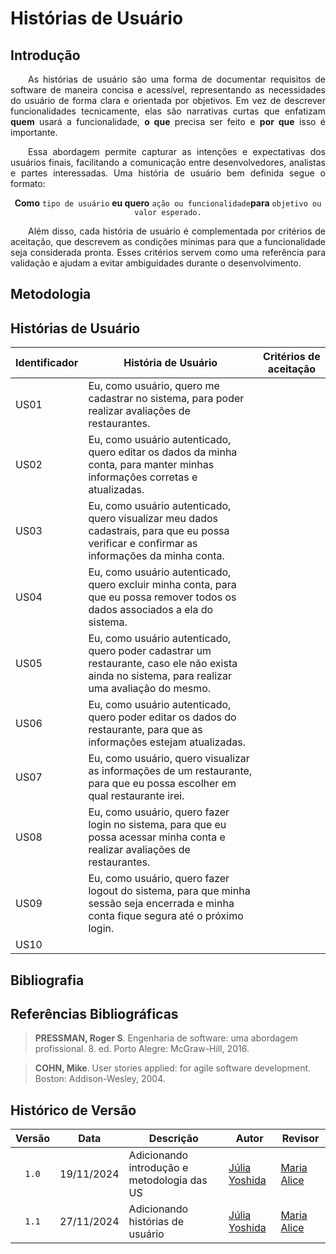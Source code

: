 # Histórias de Usuário

## Introdução 

<p style="text-align: justify; text-indent: 2em;"> As histórias de usuário são uma forma de documentar requisitos de software de maneira concisa e acessível, representando as necessidades do usuário de forma clara e orientada por objetivos. Em vez de descrever funcionalidades tecnicamente, elas são narrativas curtas que enfatizam <b>quem</b> usará a funcionalidade, <b>o que</b> precisa ser feito e <b>por que</b> isso é importante. </p>

<p style="text-align: justify; text-indent: 2em;"> Essa abordagem permite capturar as intenções e expectativas dos usuários finais, facilitando a comunicação entre desenvolvedores, analistas e partes interessadas. Uma história de usuário bem definida segue o formato: </p>  

<div style="text-align: center;">
    <p><strong>Como</strong> <code>tipo de usuário</code> <strong>eu quero</strong> <code>ação ou funcionalidade</code><strong>para</strong> <code>objetivo ou valor esperado.</code></p>
</div>

<p style="text-align: justify; text-indent: 2em;"> Além disso, cada história de usuário é complementada por critérios de aceitação, que descrevem as condições mínimas para que a funcionalidade seja considerada pronta. Esses critérios servem como uma referência para validação e ajudam a evitar ambiguidades durante o desenvolvimento. </p>

## Metodologia 

<p style="text-align: justify; text-indent: 2em;"> </p>

## Histórias de Usuário

|Identificador|História de Usuário|Critérios de aceitação|
|-|-|-|
|US01|Eu, como usuário, quero me cadastrar no sistema, para poder realizar avaliações de restaurantes.||
|US02|Eu, como usuário autenticado, quero editar os dados da minha conta, para manter minhas informações corretas e atualizadas.||
|US03|Eu, como usuário autenticado, quero visualizar meu dados cadastrais, para que eu possa verificar e confirmar as informações da minha conta.||
|US04|Eu, como usuário autenticado, quero excluir minha conta, para que eu possa remover todos os dados associados a ela do sistema.||
|US05|Eu, como usuário autenticado, quero poder cadastrar um restaurante, caso ele não exista ainda no sistema, para realizar uma avaliação do mesmo.||
|US06|Eu, como usuário autenticado, quero poder editar os dados do restaurante, para que as informações estejam atualizadas.||
|US07|Eu, como usuário, quero visualizar as informações de um restaurante, para que eu possa escolher em qual restaurante irei.||
|US08|Eu, como usuário, quero fazer login no sistema, para que eu possa acessar minha conta e realizar avaliações de restaurantes. ||
|US09|Eu, como usuário, quero fazer logout do sistema, para que minha sessão seja encerrada e minha conta fique segura até o próximo login.||
|US10|||

## Bibliografia

## Referências Bibliográficas

> **PRESSMAN, Roger S**. Engenharia de software: uma abordagem profissional. 8. ed. Porto Alegre: McGraw-Hill, 2016.

> **COHN, Mike**. User stories applied: for agile software development. Boston: Addison-Wesley, 2004.

## Histórico de Versão

| Versão | Data | Descrição | Autor | Revisor |
| :----: | ---- | --------- | ----- | ------- |
| `1.0`  |19/11/2024| Adicionando introdução e metodologia das US | [Júlia Yoshida](https://github.com/juliaryoshida) |[Maria Alice](https://github.com/Maliz30)|
| `1.1`  |27/11/2024| Adicionando histórias de usuário | [Júlia Yoshida](https://github.com/juliaryoshida) |[Maria Alice](https://github.com/Maliz30)|